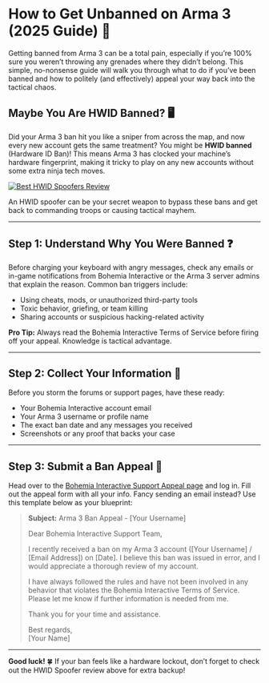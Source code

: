 <h1 id="how-to-get-unbanned-on-arma-3-2025-guide-">How to Get Unbanned on Arma 3 (2025 Guide) 🚀</h1>
<p>Getting banned from Arma 3 can be a total pain, especially if you’re 100% sure you weren’t throwing any grenades where they didn’t belong. This simple, no-nonsense guide will walk you through what to do if you’ve been banned and how to politely (and effectively) appeal your way back into the tactical chaos.</p>
<h2 id="maybe-you-are-hwid-banned-">Maybe You Are HWID Banned? 🖥️</h2>
<p>Did your Arma 3 ban hit you like a sniper from across the map, and now every new account gets the same treatment? You might be <strong>HWID banned</strong> (Hardware ID Ban)! This means Arma 3 has clocked your machine’s hardware fingerprint, making it tricky to play on any new accounts without some extra ninja tech moves.</p>
<p><a href="https://hwid-spoofer.mystrikingly.com/"><img src="https://img.shields.io/badge/Best%20HWID%20Spoofers-Read%20Review-brightgreen?style=for-the-badge&amp;logo=origin" alt="Best HWID Spoofers Review"></a></p>
<p>An HWID spoofer can be your secret weapon to bypass these bans and get back to commanding troops or causing tactical mayhem.</p>
<hr>
<h2 id="step-1-understand-why-you-were-banned-">Step 1: Understand Why You Were Banned ❓</h2>
<p>Before charging your keyboard with angry messages, check any emails or in-game notifications from Bohemia Interactive or the Arma 3 server admins that explain the reason. Common ban triggers include:  </p>
<ul>
<li>Using cheats, mods, or unauthorized third-party tools  </li>
<li>Toxic behavior, griefing, or team killing  </li>
<li>Sharing accounts or suspicious hacking-related activity  </li>
</ul>
<p><strong>Pro Tip:</strong> Always read the Bohemia Interactive Terms of Service before firing off your appeal. Knowledge is tactical advantage.</p>
<hr>
<h2 id="step-2-collect-your-information-">Step 2: Collect Your Information 📝</h2>
<p>Before you storm the forums or support pages, have these ready:  </p>
<ul>
<li>Your Bohemia Interactive account email  </li>
<li>Your Arma 3 username or profile name  </li>
<li>The exact ban date and any messages you received  </li>
<li>Screenshots or any proof that backs your case  </li>
</ul>
<hr>
<h2 id="step-3-submit-a-ban-appeal-">Step 3: Submit a Ban Appeal 📧</h2>
<p>Head over to the <a href="https://support.bistudio.com/">Bohemia Interactive Support Appeal page</a> and log in. Fill out the appeal form with all your info. Fancy sending an email instead? Use this template below as your blueprint:</p>
<blockquote>
<p><strong>Subject:</strong> Arma 3 Ban Appeal - [Your Username]  </p>
<p>Dear Bohemia Interactive Support Team,  </p>
<p>I recently received a ban on my Arma 3 account ([Your Username] / [Email Address]) on [Date]. I believe this ban was issued in error, and I would appreciate a thorough review of my account.  </p>
<p>I have always followed the rules and have not been involved in any behavior that violates the Bohemia Interactive Terms of Service. Please let me know if further information is needed from me.  </p>
<p>Thank you for your time and assistance.  </p>
<p>Best regards,<br>[Your Name]</p>
</blockquote>
<hr>
<p><strong>Good luck!</strong> 🍀 If your ban feels like a hardware lockout, don’t forget to check out the HWID Spoofer review above for extra backup!</p>
